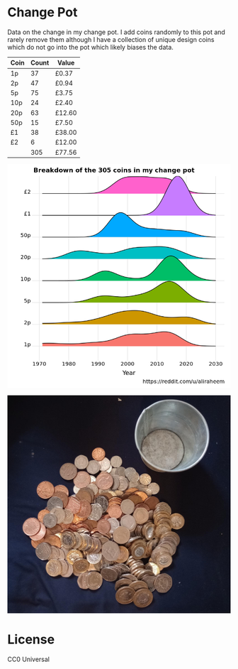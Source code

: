 # Change Pot

Data on the change in my change pot. I add coins randomly to this pot and rarely remove them although I have a collection of unique design coins which do not go into the pot which likely biases the data.

| Coin | Count | Value  |
|------|-------|--------|
|   1p | 37    | £0.37  |
|   2p | 47    | £0.94  |
|   5p | 75    | £3.75  |
|  10p | 24    | £2.40  |
|  20p | 63    | £12.60 |
|  50p | 15    | £7.50  |
|   £1 | 38    | £38.00 |
|   £2 | 6     | £12.00 |
|      | 305   | £77.56 |

![Graph of coins by value and year](summary_plot.png)

![The pile of coins and change pot](change_pot.jpg)

# License
CC0 Universal
